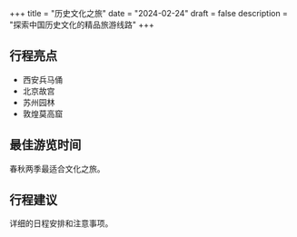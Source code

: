 +++
title = "历史文化之旅"
date = "2024-02-24"
draft = false
description = "探索中国历史文化的精品旅游线路"
+++

## 行程亮点
- 西安兵马俑
- 北京故宫
- 苏州园林
- 敦煌莫高窟

## 最佳游览时间
春秋两季最适合文化之旅。

## 行程建议
详细的日程安排和注意事项。 